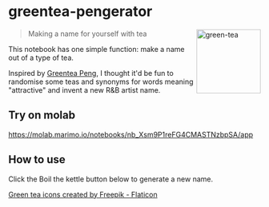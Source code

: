 # greentea-pengerator
<img width="128" height="128" alt="green-tea" src="https://github.com/user-attachments/assets/4189fb03-512e-4d9e-b7cd-4ead0f7873ca" align="right" />

> Making a name for yourself with tea

This notebook has one simple function: make a name out of a type of tea.

Inspired by [Greentea Peng](https://en.wikipedia.org/wiki/Greentea_Peng), I thought it'd be fun to randomise some teas and synonyms for words meaning "attractive" and invent a new R&B artist name.

## Try on molab

https://molab.marimo.io/notebooks/nb_Xsm9P1reFG4CMASTNzbpSA/app

## How to use

Click the Boil the kettle button below to generate a new name.

<a href="https://www.flaticon.com/free-icons/green-tea" title="green tea icons">Green tea icons created by Freepik - Flaticon</a>
